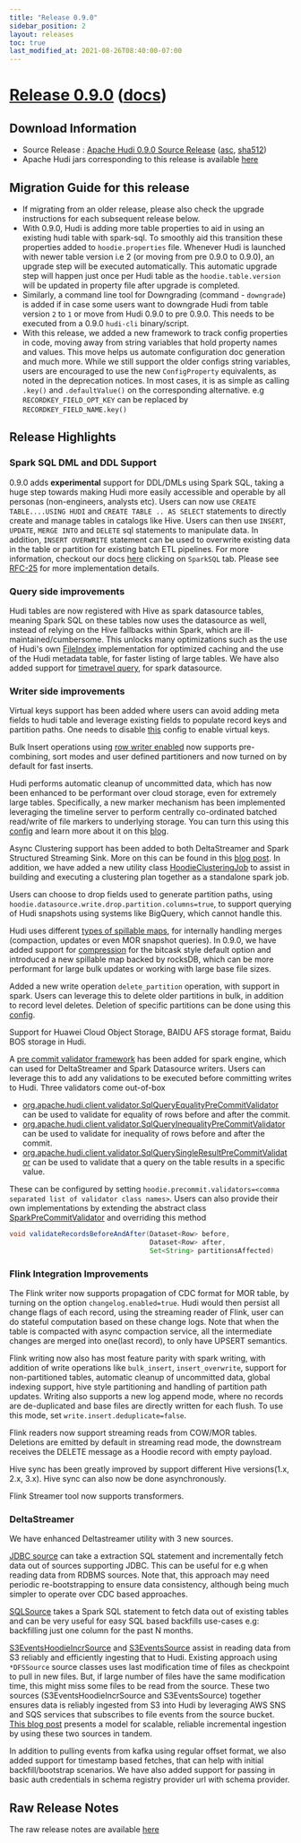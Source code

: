 ```yaml
---
title: "Release 0.9.0"
sidebar_position: 2
layout: releases
toc: true
last_modified_at: 2021-08-26T08:40:00-07:00
---
```

# [Release 0.9.0](https://github.com/apache/hudi/releases/tag/release-0.9.0) ([docs](/docs/quick-start-guide))

## Download Information
* Source Release : [Apache Hudi 0.9.0 Source Release](https://downloads.apache.org/hudi/0.9.0/hudi-0.9.0.src.tgz) ([asc](https://downloads.apache.org/hudi/0.9.0/hudi-0.9.0.src.tgz.asc), [sha512](https://downloads.apache.org/hudi/0.9.0/hudi-0.9.0.src.tgz.sha512))
* Apache Hudi jars corresponding to this release is available [here](https://repository.apache.org/#nexus-search;quick~hudi)

## Migration Guide for this release
- If migrating from an older release, please also check the upgrade instructions for each subsequent release below.
- With 0.9.0, Hudi is adding more table properties to aid in using an existing hudi table with spark-sql. 
  To smoothly aid this transition these properties added to `hoodie.properties` file. Whenever Hudi is launched with
  newer table version i.e 2 (or moving from pre 0.9.0 to 0.9.0), an upgrade step will be executed automatically.
  This automatic upgrade step will happen just once per Hudi table as the `hoodie.table.version` will be updated in 
  property file after upgrade is completed.
- Similarly, a command line tool for Downgrading (command - `downgrade`) is added if in case some users want to 
  downgrade Hudi from table version `2` to `1` or move from Hudi 0.9.0 to pre 0.9.0. This needs to be executed from a 
  0.9.0 `hudi-cli` binary/script.
- With this release, we added a new framework to track config properties in code, moving away from string variables that 
  hold property names and values. This move helps us automate configuration doc generation and much more. While we still
  support the older configs string variables, users are encouraged to use the new `ConfigProperty` equivalents, as noted
  in the deprecation notices. In most cases, it is as simple as calling `.key()` and `.defaultValue()` on the corresponding
  alternative. e.g `RECORDKEY_FIELD_OPT_KEY` can be replaced by `RECORDKEY_FIELD_NAME.key()`

## Release Highlights

### Spark SQL DML and DDL Support

0.9.0 adds **experimental** support for DDL/DMLs using Spark SQL, taking a huge step towards making Hudi more easily accessible and 
operable by all personas (non-engineers, analysts etc). Users can now use `CREATE TABLE....USING HUDI` and `CREATE TABLE .. AS SELECT` 
statements to directly create and manage tables in catalogs like Hive. Users can then use `INSERT`, `UPDATE`, `MERGE INTO` and `DELETE`
sql statements to manipulate data. In addition, `INSERT OVERWRITE` statement can be used to overwrite existing data in the table or partition
for existing batch ETL pipelines. For more information, checkout our docs [here](/docs/quick-start-guide) clicking on `SparkSQL` tab.
Please see [RFC-25](https://cwiki.apache.org/confluence/display/HUDI/RFC+-+25%3A+Spark+SQL+Extension+For+Hudi)
for more implementation details.

### Query side improvements

Hudi tables are now registered with Hive as spark datasource tables, meaning Spark SQL on these tables now uses the datasource as well,
instead of relying on the Hive fallbacks within Spark, which are ill-maintained/cumbersome. This unlocks many optimizations such as the 
use of Hudi's own [FileIndex](https://github.com/apache/hudi/blob/bf5a52e51bbeaa089995335a0a4c55884792e505/hudi-spark-datasource/hudi-spark/src/main/scala/org/apache/hudi/HoodieFileIndex.scala#L46) 
implementation for optimized caching and the use of the Hudi metadata table, for faster listing of large tables. We have also added support for 
[timetravel query](/docs/quick-start-guide#time-travel-query), for spark datasource.

### Writer side improvements 

Virtual keys support has been added where users can avoid adding meta fields to hudi table and leverage existing fields to populate record keys and partition paths.
One needs to disable [this](/docs/configurations#hoodiepopulatemetafields) config to enable virtual keys. 

Bulk Insert operations using [row writer enabled](/docs/configurations#hoodiedatasourcewriterowwriterenable) now supports pre-combining, 
sort modes and user defined partitioners and now turned on by default for fast inserts.

Hudi performs automatic cleanup of uncommitted data, which has now been enhanced to be performant over cloud storage, even for
extremely large tables. Specifically, a new marker mechanism has been implemented leveraging the timeline server to perform
centrally co-ordinated batched read/write of file markers to underlying storage. You can turn this using this [config](/docs/configurations#hoodiewritemarkerstype) and learn more 
about it on this [blog](/blog/2021/08/18/improving-marker-mechanism).

Async Clustering support has been added to both DeltaStreamer and Spark Structured Streaming Sink. More on this can be found in this
[blog post](/blog/2021/08/23/async-clustering). In addition, we have added a new utility class [HoodieClusteringJob](https://github.com/apache/hudi/blob/bf5a52e51bbeaa089995335a0a4c55884792e505/hudi-utilities/src/main/java/org/apache/hudi/utilities/HoodieClusteringJob.java) 
to assist in building and executing a clustering plan together as a standalone spark job.

Users can choose to drop fields used to generate partition paths, using `hoodie.datasource.write.drop.partition.columns=true`, to support 
querying of Hudi snapshots using systems like BigQuery, which cannot handle this.

Hudi uses different [types of spillable maps](/docs/configurations#hoodiecommonspillablediskmaptype), for internally handling merges (compaction, updates or even MOR snapshot queries). In 0.9.0, we have added
support for [compression](/docs/configurations#hoodiecommondiskmapcompressionenabled) for the bitcask style default option and introduced a new spillable map backed by rocksDB, which can be more performant for large
bulk updates or working with large base file sizes.

Added a new write operation `delete_partition` operation, with support in spark. Users can leverage this to delete older partitions in bulk, in addition to
record level deletes. Deletion of specific partitions can be done using this [config](/docs/configurations#hoodiedatasourcewritepartitionstodelete).    

Support for Huawei Cloud Object Storage, BAIDU AFS storage format, Baidu BOS storage in Hudi. 

A [pre commit validator framework](https://github.com/apache/hudi/blob/bf5a52e51bbeaa089995335a0a4c55884792e505/hudi-client/hudi-spark-client/src/main/java/org/apache/hudi/client/validator/SparkPreCommitValidator.java) 
has been added for spark engine, which can used for DeltaStreamer and Spark Datasource writers. Users can leverage this to add any validations to be executed before committing writes to Hudi. 
Three validators come out-of-box 
 - [org.apache.hudi.client.validator.SqlQueryEqualityPreCommitValidator](https://github.com/apache/hudi/blob/bf5a52e51bbeaa089995335a0a4c55884792e505/hudi-client/hudi-spark-client/src/main/java/org/apache/hudi/client/validator/SqlQueryEqualityPreCommitValidator.java) can be used to validate for equality of rows before and after the commit. 
 - [org.apache.hudi.client.validator.SqlQueryInequalityPreCommitValidator](https://github.com/apache/hudi/blob/bf5a52e51bbeaa089995335a0a4c55884792e505/hudi-client/hudi-spark-client/src/main/java/org/apache/hudi/client/validator/SqlQueryInequalityPreCommitValidator.java) can be used to validate for inequality of rows before and after the commit. 
 - [org.apache.hudi.client.validator.SqlQuerySingleResultPreCommitValidator](https://github.com/apache/hudi/blob/bf5a52e51bbeaa089995335a0a4c55884792e505/hudi-client/hudi-spark-client/src/main/java/org/apache/hudi/client/validator/SqlQuerySingleResultPreCommitValidator.java) can be used to validate that a query on the table results in a specific value. 
   
These can be configured by setting `hoodie.precommit.validators=<comma separated list of validator class names>`. Users can also provide their own implementations by extending the abstract class [SparkPreCommitValidator](https://github.com/apache/hudi/blob/bf5a52e51bbeaa089995335a0a4c55884792e505/hudi-client/hudi-spark-client/src/main/java/org/apache/hudi/client/validator/SparkPreCommitValidator.java)
and overriding this method 

```java
void validateRecordsBeforeAndAfter(Dataset<Row> before, 
                                   Dataset<Row> after, 
                                   Set<String> partitionsAffected)
```


### Flink Integration Improvements

The Flink writer now supports propagation of CDC format for MOR table, by turning on the option `changelog.enabled=true`. Hudi would then persist all change flags of each record, 
using the streaming reader of Flink, user can do stateful computation based on these change logs. Note that when the table is compacted with async compaction service, all the 
intermediate changes are merged into one(last record), to only have UPSERT semantics.

Flink writing now also has most feature parity with spark writing, with addition of write operations like `bulk_insert`, `insert_overwrite`, support for non-partitioned tables, 
automatic cleanup of uncommitted data, global indexing support, hive style partitioning and handling of partition path updates. Writing also supports a new log append mode, where 
no records are de-duplicated and base files are directly written for each flush. To use this mode, set `write.insert.deduplicate=false`.

Flink readers now support streaming reads from COW/MOR tables. Deletions are emitted by default in streaming read mode, the downstream receives the DELETE message as a Hoodie record with empty payload.

Hive sync has been greatly improved by support different Hive versions(1.x, 2.x, 3.x). Hive sync can also now be done asynchronously.

Flink Streamer tool now supports transformers.

### DeltaStreamer

We have enhanced Deltastreamer utility with 3 new sources. 

[JDBC source](https://github.com/apache/hudi/blob/bf5a52e51bbeaa089995335a0a4c55884792e505/hudi-utilities/src/main/java/org/apache/hudi/utilities/sources/JdbcSource.java) can take a extraction SQL statement and 
incrementally fetch data out of sources supporting JDBC. This can be useful for e.g when reading data from RDBMS sources. Note that, this approach may need periodic re-bootstrapping to ensure data consistency, although being much simpler to operate over CDC based approaches.

[SQLSource](https://github.com/apache/hudi/blob/bf5a52e51bbeaa089995335a0a4c55884792e505/hudi-utilities/src/main/java/org/apache/hudi/utilities/sources/SqlSource.java) takes a Spark SQL statement to fetch data out of existing tables and 
can be very useful for easy SQL based backfills use-cases e.g: backfilling just one column for the past N months. 

[S3EventsHoodieIncrSource](https://github.com/apache/hudi/blob/bf5a52e51bbeaa089995335a0a4c55884792e505/hudi-utilities/src/main/java/org/apache/hudi/utilities/sources/S3EventsHoodieIncrSource.java) and [S3EventsSource](https://github.com/apache/hudi/blob/bf5a52e51bbeaa089995335a0a4c55884792e505/hudi-utilities/src/main/java/org/apache/hudi/utilities/sources/S3EventsSource.java) 
assist in reading data from S3 reliably and efficiently ingesting that to Hudi. Existing approach using `*DFSSource` source classes uses last modification time of files as checkpoint to pull in new files. 
But, if large number of files have the same modification time, this might miss some files to be read from the source.  These two sources (S3EventsHoodieIncrSource and S3EventsSource) together ensures data 
is reliably ingested from S3 into Hudi by leveraging AWS SNS and SQS services that subscribes to file events from the source bucket. [This blog post](/blog/2021/08/23/s3-events-source) presents a model for 
scalable, reliable incremental ingestion by using these two sources in tandem.

In addition to pulling events from kafka using regular offset format, we also added support for timestamp based fetches, that can 
help with initial backfill/bootstrap scenarios. We have also added support for passing in basic auth credentials in schema registry provider url with schema provider.

## Raw Release Notes
The raw release notes are available [here](https://issues.apache.org/jira/secure/ReleaseNote.jspa?projectId=12322822&version=12350027)